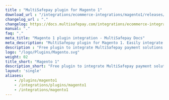 ```yaml
---
title : "MultiSafepay plugin for Magento 1"
download_url : "/integrations/ecommerce-integrations/magento1/releases/Plugin_Magento_3.1.0.zip"
changelog_url : "."
changelog: https://docs.multisafepay.com/integrations/ecommerce-integrations/magento1/changelog/
manual: "."
faq: "."
meta_title: "Magento 1 plugin integration - MultiSafepay Docs"
meta_description: "MultiSafepay plugin for Magento 1. Easily integrate MultiSafepay payment solutions into your Magento 1 platform with the free plugin"
description : "Free plugin to integrate MultiSafepay payment solutions into your Magento 1 webshop. Our Magento 1 plugin is professionally supported by a certified Magento 1 Solution Specialist and receives regular updates to support the latest features provided by Magento and MultiSafepay."
logo: "/logo/Plugins/Magento.svg"
weight: 02
title_short: "Magento 1"
description_short: "Free plugin to integrate MultiSafepay payment solutions into your Magento 1 webshop "
layout: 'single'
aliases: 
    - /plugins/magento1
    - /integrations/plugins/magento1
    - /integrations/magento1
---
```


